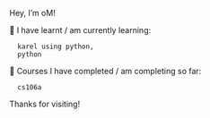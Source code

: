 Hey, I’m oM!


🚀 I have learnt / am currently learning:
      
      karel using python,
      python
      
📘 Courses I have completed / am completing so far:
      
      cs106a
      
      
Thanks for visiting!
      
<!---
oMs-codes/oMs-codes is a ✨ special ✨ repository because its `README.md` (this file) appears on your GitHub profile.
You can click the Preview link to take a look at your changes.
--->

